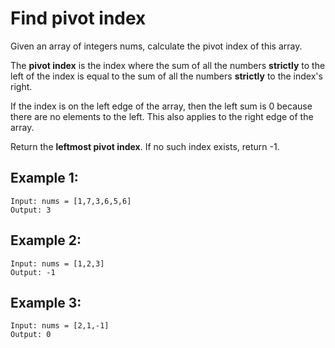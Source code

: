 # Find pivot index

Given an array of integers nums, calculate the pivot index of this array.

The **pivot index** is the index where the sum of all the numbers **strictly** to the left of the index is equal to the sum of all the numbers **strictly** to the index's right.

If the index is on the left edge of the array, then the left sum is 0 because there are no elements to the left. This also applies to the right edge of the array.

Return the **leftmost pivot index**. If no such index exists, return -1.

## Example 1:

```
Input: nums = [1,7,3,6,5,6]
Output: 3
```

## Example 2:

```
Input: nums = [1,2,3]
Output: -1
```

## Example 3:

```
Input: nums = [2,1,-1]
Output: 0
```
